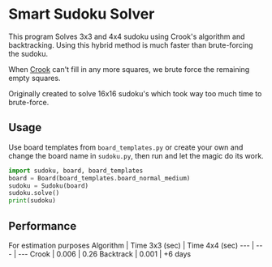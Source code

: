 # Smart Sudoku Solver
This program Solves 3x3 and 4x4 sudoku using Crook's algorithm and backtracking. 
Using this hybrid method is much faster than brute-forcing the sudoku.

When [Crook](http://www.ams.org/notices/200904/rtx090400460p.pdf) can't fill in any more squares, we brute force the remaining empty squares.

Originally created to solve 16x16 sudoku's which took way too much time to brute-force.

## Usage
Use board templates from `board_templates.py` or create your own and
change the board name in `sudoku.py`, then run and let the magic do its work.
```python
import sudoku, board, board_templates
board = Board(board_templates.board_normal_medium)
sudoku = Sudoku(board)
sudoku.solve()
print(sudoku)
```

## Performance
For estimation purposes
Algorithm | Time 3x3 (sec) | Time 4x4 (sec)
--- | --- | ---
Crook | 0.006 | 0.26
Backtrack | 0.001 | +6 days

